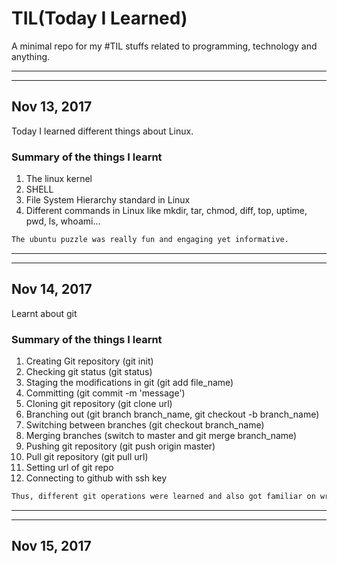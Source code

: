 # TIL(Today I Learned)
A minimal repo for my #TIL stuffs related to programming, technology and anything.

-----
-----

## Nov 13, 2017

Today I learned different things about Linux.

### Summary of the things I learnt
 1. The linux kernel
 2. SHELL
 3. File System Hierarchy standard in Linux
 4. Different commands in Linux like mkdir, tar, chmod, diff, top, uptime, pwd, ls, whoami... 

```bash
The ubuntu puzzle was really fun and engaging yet informative.
```

-----
-----


## Nov 14, 2017

Learnt about git

### Summary of the things I learnt
 1.  Creating Git repository (git init)
 2.  Checking git status (git status)
 3.  Staging the modifications in git (git add file_name)
 4.  Committing (git commit -m 'message')
 5.  Cloning git repository (git clone url)
 6.  Branching out (git branch branch_name, git checkout -b branch_name)
 7.  Switching between branches (git checkout branch_name)
 8.  Merging branches (switch to master and git merge branch_name)
 9.  Pushing git repository (git push origin master)
 10. Pull git repository (git pull url)
 11. Setting url of git repo 
 12. Connecting to github with ssh key
 ``` bash
 Thus, different git operations were learned and also got familiar on writing TIL.
 ```
 
-----
-----


## Nov 15, 2017



